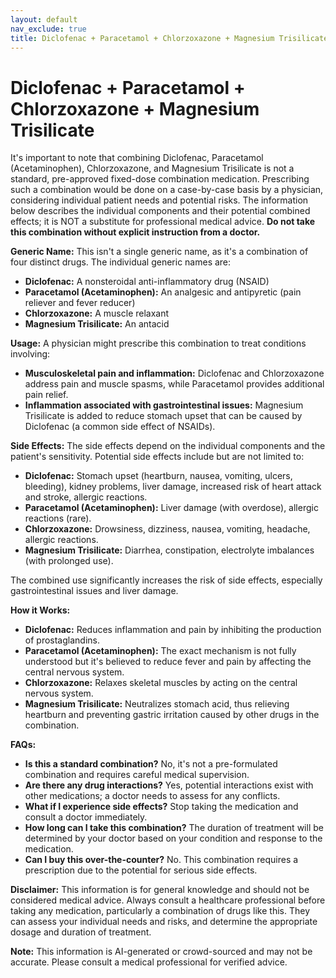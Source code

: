 ```yaml
---
layout: default
nav_exclude: true
title: Diclofenac + Paracetamol + Chlorzoxazone + Magnesium Trisilicate
---
```


# Diclofenac + Paracetamol + Chlorzoxazone + Magnesium Trisilicate

It's important to note that combining Diclofenac, Paracetamol (Acetaminophen), Chlorzoxazone, and Magnesium Trisilicate is not a standard, pre-approved fixed-dose combination medication.  Prescribing such a combination would be done on a case-by-case basis by a physician, considering individual patient needs and potential risks.  The information below describes the individual components and their potential combined effects; it is NOT a substitute for professional medical advice. **Do not take this combination without explicit instruction from a doctor.**

**Generic Name:**  This isn't a single generic name, as it's a combination of four distinct drugs. The individual generic names are:

* **Diclofenac:** A nonsteroidal anti-inflammatory drug (NSAID)
* **Paracetamol (Acetaminophen):** An analgesic and antipyretic (pain reliever and fever reducer)
* **Chlorzoxazone:** A muscle relaxant
* **Magnesium Trisilicate:** An antacid


**Usage:** A physician might prescribe this combination to treat conditions involving:

* **Musculoskeletal pain and inflammation:** Diclofenac and Chlorzoxazone address pain and muscle spasms, while Paracetamol provides additional pain relief.
* **Inflammation associated with gastrointestinal issues:** Magnesium Trisilicate is added to reduce stomach upset that can be caused by Diclofenac (a common side effect of NSAIDs).


**Side Effects:**  The side effects depend on the individual components and the patient's sensitivity.  Potential side effects include but are not limited to:

* **Diclofenac:** Stomach upset (heartburn, nausea, vomiting, ulcers, bleeding), kidney problems, liver damage, increased risk of heart attack and stroke, allergic reactions.
* **Paracetamol (Acetaminophen):** Liver damage (with overdose), allergic reactions (rare).
* **Chlorzoxazone:** Drowsiness, dizziness, nausea, vomiting, headache, allergic reactions.
* **Magnesium Trisilicate:** Diarrhea, constipation, electrolyte imbalances (with prolonged use).

The combined use significantly increases the risk of side effects, especially gastrointestinal issues and liver damage.


**How it Works:**

* **Diclofenac:** Reduces inflammation and pain by inhibiting the production of prostaglandins.
* **Paracetamol (Acetaminophen):**  The exact mechanism is not fully understood but it's believed to reduce fever and pain by affecting the central nervous system.
* **Chlorzoxazone:** Relaxes skeletal muscles by acting on the central nervous system.
* **Magnesium Trisilicate:** Neutralizes stomach acid, thus relieving heartburn and preventing gastric irritation caused by other drugs in the combination.


**FAQs:**

* **Is this a standard combination?** No, it's not a pre-formulated combination and requires careful medical supervision.
* **Are there any drug interactions?** Yes, potential interactions exist with other medications; a doctor needs to assess for any conflicts.
* **What if I experience side effects?** Stop taking the medication and consult a doctor immediately.
* **How long can I take this combination?** The duration of treatment will be determined by your doctor based on your condition and response to the medication.
* **Can I buy this over-the-counter?** No.  This combination requires a prescription due to the potential for serious side effects.


**Disclaimer:** This information is for general knowledge and should not be considered medical advice.  Always consult a healthcare professional before taking any medication, particularly a combination of drugs like this.  They can assess your individual needs and risks, and determine the appropriate dosage and duration of treatment.


**Note:** This information is AI-generated or crowd-sourced and may not be accurate. Please consult a medical professional for verified advice.